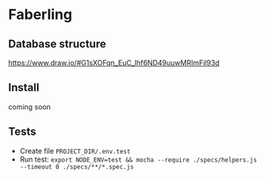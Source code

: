 # Faberling

## Database structure ##
https://www.draw.io/#G1sXOFqn_EuC_Ihf6ND49uuwMRImFil93d

## Install ##
coming soon

## Tests ##

 - Create file `PROJECT_DIR/.env.test` 
 - Run test: `export NODE_ENV=test && mocha --require ./specs/helpers.js --timeout 0 ./specs/**/*.spec.js`

